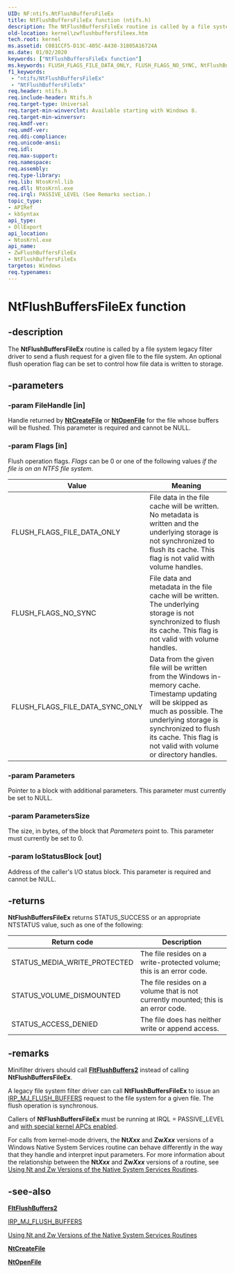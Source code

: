 ```yaml
---
UID: NF:ntifs.NtFlushBuffersFileEx
title: NtFlushBuffersFileEx function (ntifs.h)
description: The NtFlushBuffersFileEx routine is called by a file system legacy filter driver to send a flush request for a given file to the file system. An optional flush operation flag can be set to control how file data is written to storage.
old-location: kernel\zwflushbuffersfileex.htm
tech.root: kernel
ms.assetid: C081CCF5-D13C-405C-A430-31805A16724A
ms.date: 01/02/2020
keywords: ["NtFlushBuffersFileEx function"]
ms.keywords: FLUSH_FLAGS_FILE_DATA_ONLY, FLUSH_FLAGS_NO_SYNC, NtFlushBuffersFileEx, ZwFlushBuffersFileEx, ZwFlushBuffersFileEx routine [Kernel-Mode Driver Architecture], kernel.zwflushbuffersfileex, ntifs/NtFlushBuffersFileEx, ntifs/ZwFlushBuffersFileEx
f1_keywords:
 - "ntifs/NtFlushBuffersFileEx"
 - "NtFlushBuffersFileEx"
req.header: ntifs.h
req.include-header: Ntifs.h
req.target-type: Universal
req.target-min-winverclnt: Available starting with Windows 8.
req.target-min-winversvr: 
req.kmdf-ver: 
req.umdf-ver: 
req.ddi-compliance: 
req.unicode-ansi: 
req.idl: 
req.max-support: 
req.namespace: 
req.assembly: 
req.type-library: 
req.lib: NtosKrnl.lib
req.dll: NtosKrnl.exe
req.irql: PASSIVE_LEVEL (See Remarks section.)
topic_type:
- APIRef
- kbSyntax
api_type:
- DllExport
api_location:
- NtosKrnl.exe
api_name:
- ZwFlushBuffersFileEx
- NtFlushBuffersFileEx
targetos: Windows
req.typenames: 
---
```


# NtFlushBuffersFileEx function

## -description

The **NtFlushBuffersFileEx** routine is called by a file system legacy filter driver to send a flush request for a given file to the file system. An optional flush operation flag can be set to control how file data is written to storage.

## -parameters

### -param FileHandle [in]

Handle returned by [**NtCreateFile**](https://docs.microsoft.com/windows-hardware/drivers/ddi/ntifs/nf-ntifs-ntcreatefile) or [**NtOpenFile**](https://docs.microsoft.com/windows-hardware/drivers/ddi/ntifs/nf-ntifs-ntopenfile) for the file whose buffers will be flushed. This parameter is required and cannot be NULL.

### -param Flags [in]

Flush operation flags. *Flags* can be 0 or one of the following values *if the file is on an NTFS file system*.

| Value | Meaning |
| ----- | ------- |
| FLUSH_FLAGS_FILE_DATA_ONLY | File data in the file cache will be written. No metadata is written and the underlying storage is not synchronized to flush its cache. This flag is not valid with volume handles. |
| FLUSH_FLAGS_NO_SYNC | File data and metadata in the file cache will be written. The underlying storage is not synchronized to flush its cache. This flag is not valid with volume handles. |
| FLUSH_FLAGS_FILE_DATA_SYNC_ONLY | Data from the given file will be written from the Windows in-memory cache. Timestamp updating will be skipped as much as possible. The underlying storage is synchronized to flush its cache. This flag is not valid with volume or directory handles. |

### -param Parameters

Pointer to a block with additional parameters. This parameter must currently be set to NULL.

### -param ParametersSize

The size, in bytes, of the block that *Parameters* point to. This parameter must currently be set to 0.

### -param IoStatusBlock [out]

Address of the caller's I/O status block. This parameter is required and cannot be NULL.

## -returns

**NtFlushBuffersFileEx** returns STATUS_SUCCESS or an appropriate NTSTATUS value, such as one of the following:

| Return code | Description |
| ----------- | ----------- |
| STATUS_MEDIA_WRITE_PROTECTED | The file resides on a write-protected volume; this is an error code. |
| STATUS_VOLUME_DISMOUNTED | The file resides on a volume that is not currently mounted; this is an error code. |
| STATUS_ACCESS_DENIED | The file does has neither write or append access. |

## -remarks

Minifilter drivers should call [**FltFlushBuffers2**](https://docs.microsoft.com/windows-hardware/drivers/ddi/fltkernel/nf-fltkernel-fltflushbuffers2) instead of calling **NtFlushBuffersFileEx**.

A legacy file system filter driver can call **NtFlushBuffersFileEx** to issue an [IRP_MJ_FLUSH_BUFFERS](https://docs.microsoft.com/windows-hardware/drivers/ifs/irp-mj-flush-buffers) request to the file system for a given file. The flush operation is synchronous.

Callers of **NtFlushBuffersFileEx** must be running at IRQL = PASSIVE_LEVEL and [with special kernel APCs enabled](https://docs.microsoft.com/windows-hardware/drivers/kernel/disabling-apcs).

For calls from kernel-mode drivers, the **Nt*Xxx*** and **Zw*Xxx*** versions of a Windows Native System Services routine can behave differently in the way that they handle and interpret input parameters. For more information about the relationship between the **Nt*Xxx*** and **Zw*Xxx*** versions of a routine, see [Using Nt and Zw Versions of the Native System Services Routines](https://docs.microsoft.com/windows-hardware/drivers/kernel/using-nt-and-zw-versions-of-the-native-system-services-routines).

## -see-also

[**FltFlushBuffers2**](https://docs.microsoft.com/windows-hardware/drivers/ddi/fltkernel/nf-fltkernel-fltflushbuffers2)

[IRP_MJ_FLUSH_BUFFERS](https://docs.microsoft.com/windows-hardware/drivers/ifs/irp-mj-flush-buffers)

[Using Nt and Zw Versions of the Native System Services Routines](https://docs.microsoft.com/windows-hardware/drivers/kernel/using-nt-and-zw-versions-of-the-native-system-services-routines)

[**NtCreateFile**](https://docs.microsoft.com/windows-hardware/drivers/ddi/ntifs/nf-ntifs-ntcreatefile)

[**NtOpenFile**](https://docs.microsoft.com/windows-hardware/drivers/ddi/ntifs/nf-ntifs-ntopenfile)
